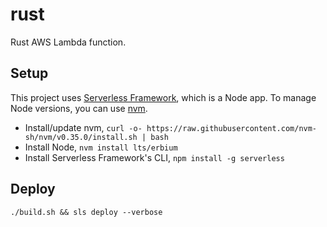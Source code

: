 # rust

Rust AWS Lambda function.

## Setup

This project uses [Serverless Framework](https://www.serverless.com/), which is a Node app. To manage Node versions, you can use [nvm](https://github.com/nvm-sh/nvm).

- Install/update nvm, `curl -o- https://raw.githubusercontent.com/nvm-sh/nvm/v0.35.0/install.sh | bash`
- Install Node, `nvm install lts/erbium`
- Install Serverless Framework's CLI, `npm install -g serverless`

## Deploy

`./build.sh && sls deploy --verbose`
